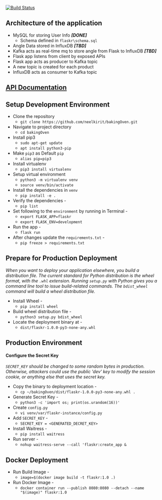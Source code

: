 
[![Build Status](https://travis-ci.com/neelkirit/bakingOven.svg?branch=master)](https://travis-ci.com/neelkirit/bakingOven)

## Architecture of the application
* MySQL for storing User Info __*[DONE]*__
    * Schema defined in `flaskr\schema.sql`
* Angle Data stored in InfluxDB __*[TBD]*__
* Kafka acts as real-time mq to store angle from Flask to InfluxDB __*[TBD]*__
* Flask app listens from client by exposed APIs
* Flask app acts as producer to Kafka topic
* A new topic is created for each product
* InfluxDB acts as consumer to Kafka topic

## [API Documentation](https://documenter.getpostman.com/view/2470301/SVzxag9v)

## Setup Development Environment
* Clone the repository
    *   `git clone https://github.com/neelkirit/bakingOven.git`
* Navigate to project directory
    *   `cd bakingOven`
* Install pip3
    *   `sudo apt-get update`
    *   `apt install python3-pip`
* Make `pip3` as Default `pip` 
    *   `alias pip=pip3`
* Install virtualenv
    *   `pip3 install virtualenv`
* Setup virtual environment
    *   `python3 -m virtualenv venv`
    *   `source venv/bin/activate`
* Install the dependencies in `venv`
    *   `pip install -e .`
* Verify the dependencies -
    *   `pip list`
* Set following to the `environment` by running in Terminal - 
    *   `export FLASK_APP=flaskr`
    *   `export FLASK_ENV=development`
* Run the app -
    *   `flask run`
* After changes update the `requirements.txt` -
    *   `pip freeze > requirements.txt`

## Prepare for Production Deployment
*When you want to deploy your application elsewhere, you build a distribution file. The current standard for Python distribution is the wheel format, with the `.whl` extension.
 Running `setup.py` with Python gives you a command line tool to issue build-related commands. The `bdist_wheel` command will build a wheel distribution file.*
* Install Wheel -
    *   `pip install wheel`
* Build wheel distribution file -
    *   `python3 setup.py bdist_wheel`
* Locate the deployment binary at - 
    *   `dist/flaskr-1.0.0-py3-none-any.whl`

## Production Environment
#### Configure the Secret Key
*`SECRET_KEY` should be changed to some random bytes in production. Otherwise, attackers could use the public 'dev' key to modify the session cookie, or anything else that uses the secret key.*
* Copy the binary to deployment location - 
    *   `cp ~/bakingOven/dist/flaskr-1.0.0-py3-none-any.whl .`
* Generate Secret Key -
    *   `python3 -c 'import os; print(os.urandom(16))'`
* Create `config.py`
    *   `vi venv/var/flaskr-instance/config.py`
* Add `SECRET_KEY` -
    *   `SECRET_KEY = <GENERATED_DECRET_KEY>`
* Install Waitress -
    *   `pip install waitress`
* Run server -
    *   `nohup waitress-serve --call 'flaskr:create_app &`
  

## Docker Deployment
* Run Build Image -
    *   `image=$(docker image build -t flaskr:1.0 .)`
* Run Docker Image -
    *   `docker container run --publish 8080:8080 --detach --name "$(image)" flaskr:1.0`
